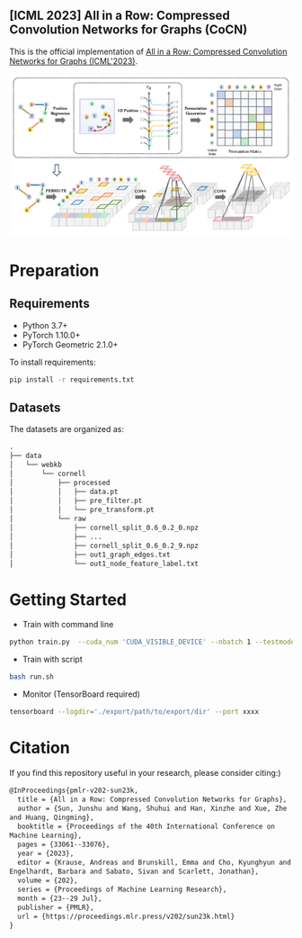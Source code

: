 [ICML 2023] All in a Row: Compressed Convolution Networks for Graphs (CoCN)
---

This is the official implementation of [All in a Row: Compressed Convolution Networks for Graphs (ICML'2023)](https://proceedings.mlr.press/v202/sun23k.html).

![CoCN Highlight](../highlight.png)

# Preparation
## Requirements

- Python 3.7+
- PyTorch 1.10.0+
- PyTorch Geometric 2.1.0+

To install requirements:

```bash
pip install -r requirements.txt
```

## Datasets

The datasets are organized as:

```
.
├── data
│   └── webkb
│       └── cornell
│           ├── processed
│           │   ├── data.pt
│           │   ├── pre_filter.pt
│           │   └── pre_transform.pt
│           └── raw
│               ├── cornell_split_0.6_0.2_0.npz
│               ├── ...
│               ├── cornell_split_0.6_0.2_9.npz
│               ├── out1_graph_edges.txt
│               └── out1_node_feature_label.txt
```

# Getting Started

- Train with command line

```bash
python train.py  --cuda_num 'CUDA_VISIBLE_DEVICE' --nbatch 1 --testmode 'path/to/export/dir' --dataset 'CORNELL' --lr 1e-4 --epoch 500 --nTlayer 0 --nlayer 1 --nblock 3 --filter_size 5 --stride 5 --nh 10 --d_model 128 --dropout 0.5
```

- Train with script

```bash
bash run.sh
```

- Monitor (TensorBoard required)

```bash
tensorboard --logdir='./export/path/to/export/dir' --port xxxx
```

# Citation
If you find this repository useful in your research, please consider citing:)

```
@InProceedings{pmlr-v202-sun23k,
  title = {All in a Row: Compressed Convolution Networks for Graphs},
  author = {Sun, Junshu and Wang, Shuhui and Han, Xinzhe and Xue, Zhe and Huang, Qingming},
  booktitle = {Proceedings of the 40th International Conference on Machine Learning},
  pages = {33061--33076},
  year = {2023},
  editor = {Krause, Andreas and Brunskill, Emma and Cho, Kyunghyun and Engelhardt, Barbara and Sabato, Sivan and Scarlett, Jonathan},
  volume = {202},
  series = {Proceedings of Machine Learning Research},
  month = {23--29 Jul},
  publisher = {PMLR},
  url = {https://proceedings.mlr.press/v202/sun23k.html}
}
```
